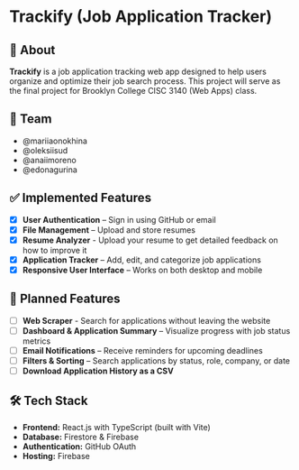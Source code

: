 # Trackify (Job Application Tracker)

## 📌 About
**Trackify** is a job application tracking web app designed to help users organize and optimize their job search process. This project will serve as the final project for Brooklyn College CISC 3140 (Web Apps) class.

## 👥 Team
- @mariiaonokhina
- @oleksiisud
- @anaiimoreno
- @edonagurina

## ✅ Implemented Features
- [X] **User Authentication** – Sign in using GitHub or email
- [X] **File Management** – Upload and store resumes  
- [X] **Resume Analyzer** - Upload your resume to get detailed feedback on how to improve it
- [X] **Application Tracker** – Add, edit, and categorize job applications
- [X] **Responsive User Interface** – Works on both desktop and mobile

## 🚀 Planned Features
- [ ] **Web Scraper** - Search for applications without leaving the website
- [ ] **Dashboard & Application Summary** – Visualize progress with job status metrics  
- [ ] **Email Notifications** – Receive reminders for upcoming deadlines  
- [ ] **Filters & Sorting** – Search applications by status, role, company, or date  
- [ ] **Download Application History as a CSV**

## 🛠️ Tech Stack
- **Frontend:** React.js with TypeScript (built with Vite)
- **Database:** Firestore & Firebase
- **Authentication:** GitHub OAuth
- **Hosting:** Firebase
